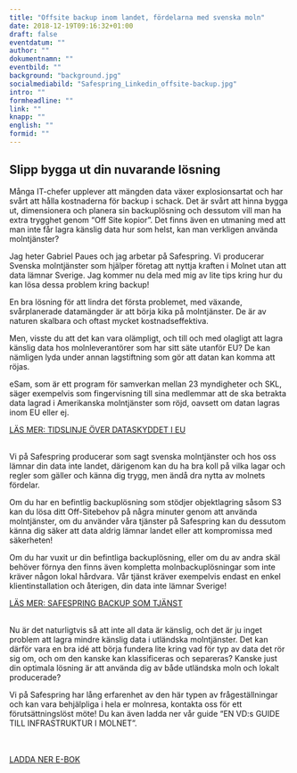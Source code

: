 ```yaml
---
title: "Offsite backup inom landet, fördelarna med svenska moln"
date: 2018-12-19T09:16:32+01:00
draft: false
eventdatum: ""
author: ""
dokumentnamn: ""
eventbild: ""
background: "background.jpg"
socialmediabild: "Safespring_Linkedin_offsite-backup.jpg"
intro: ""
formheadline: ""
link: ""
knapp: ""
english: ""
formid: ""
---
```


## Slipp bygga ut din nuvarande lösning
Många IT-chefer upplever att mängden data växer explosionsartat och har svårt att hålla kostnaderna för backup i schack. Det är svårt att hinna bygga ut, dimensionera och planera sin backuplösning och dessutom vill man ha extra trygghet genom “Off Site kopior”. Det finns även en utmaning med att man inte får lagra känslig data hur som helst, kan man verkligen använda molntjänster?

Jag heter Gabriel Paues och jag arbetar på Safespring. Vi producerar Svenska molntjänster som hjälper företag att nyttja kraften i Molnet utan att data lämnar Sverige. Jag kommer nu dela med mig av lite tips kring hur du kan lösa dessa problem kring backup!

En bra lösning för att lindra det första problemet, med växande, svårplanerade datamängder är att börja kika på molntjänster. De är av naturen skalbara och oftast mycket kostnadseffektiva.

Men, visste du att det kan vara olämpligt, och till och med olagligt att lagra känslig data hos molnleverantörer som har sitt säte utanför EU? De kan nämligen lyda under annan lagstiftning som gör att datan kan komma att röjas.

eSam, som är ett program för samverkan mellan 23 myndigheter och SKL, säger exempelvis som fingervisning till sina medlemmar att de ska betrakta data lagrad i Amerikanska molntjänster som röjd, oavsett om datan lagras inom EU eller ej.

<a href="/blogg/tidslinje/" id="text-button">LÄS MER: TIDSLINJE ÖVER DATASKYDDET I EU</a><br><br>

Vi på Safespring producerar som sagt svenska molntjänster och hos oss lämnar din data inte landet, därigenom kan du ha bra koll på vilka lagar och regler som gäller och känna dig trygg, men ändå dra nytta av molnets fördelar.

Om du har en befintlig backuplösning som stödjer objektlagring såsom S3 kan du lösa ditt Off-Sitebehov på några minuter genom att använda molntjänster, om du använder våra tjänster på Safespring kan du dessutom känna dig säker att data aldrig lämnar landet eller att kompromissa med säkerheten!

Om du har vuxit ur din befintliga backuplösning, eller om du av andra skäl behöver förnya den finns även kompletta molnbackuplösningar som inte kräver någon lokal hårdvara. Vår tjänst kräver exempelvis endast en enkel klientinstallation och återigen, din data inte lämnar Sverige!

<a href="/tjanster/safespring-backup/" id="text-button">LÄS MER: SAFESPRING BACKUP SOM TJÄNST</a><br><br>

Nu är det naturligtvis så att inte all data är känslig, och det är ju inget problem att lagra mindre känslig data i utländska molntjänster. Det kan därför vara en bra idé att börja fundera lite kring vad för typ av data det rör sig om, och om den kanske kan klassificeras och separeras? Kanske just din optimala lösning är att använda dig av både utländska moln och lokalt producerade?

Vi på Safespring har lång erfarenhet av den här typen av frågeställningar och kan vara behjälpliga i hela er molnresa, kontakta oss för ett förutsättningslöst möte! Du kan även ladda ner vår guide “EN VD:s GUIDE TILL INFRASTRUKTUR I MOLNET”.

<br><br><a href="/publikationer/baas-mgt/guide-till-infrastruktur-i-molnet/" id="button">LADDA NER E-BOK</a><br><br>
